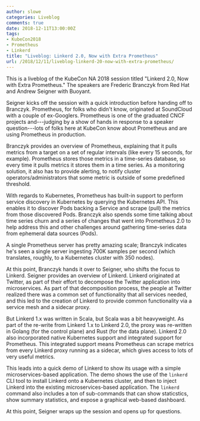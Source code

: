 ```yaml
---
author: slowe
categories: Liveblog
comments: true
date: 2018-12-11T13:00:00Z
tags:
- KubeCon2018
- Prometheus
- Linkerd
title: "Liveblog: Linkerd 2.0, Now with Extra Prometheus"
url: /2018/12/11/liveblog-linkerd-20-now-with-extra-prometheus/
---
```


This is a liveblog of the KubeCon NA 2018 session titled "Linkerd 2.0, Now with Extra Prometheus." The speakers are Frederic Branczyk from Red Hat and Andrew Seigner with Buoyant.<!--more-->

Seigner kicks off the session with a quick introduction before handing off to Branczyk. Prometheus, for folks who didn't know, originated at SoundCloud with a couple of ex-Googlers. Prometheus is one of the graduated CNCF projects and---judging by a show of hands in response to a speaker question---lots of folks here at KubeCon know about Prometheus and are using Prometheus in production.

Branczyk provides an overview of Prometheus, explaining that it pulls metrics from a target on a set of regular intervals (like every 15 seconds, for example). Prometheus stores those metrics in a time-series database, so every time it pulls metrics it stores them in a time series. As a monitoring solution, it also has to provide alerting, to notify cluster operators/administrators that some metric is outside of some predefined threshold.

With regards to Kubernetes, Prometheus has built-in support to perform service discovery in Kubernetes by querying the Kubernetes API. This enables it to discover Pods backing a Service and scrape (pull) the metrics from those discovered Pods. Branczyk also spends some time talking about time series churn and a series of changes that went into Prometheus 2.0 to help address this and other challenges around gathering time-series data from ephemeral data sources (Pods).

A single Prometheus server has pretty amazing scale; Branczyk indicates he's seen a single server ingesting 700K samples per second (which translates, roughly, to a Kubernetes cluster with 350 nodes).

At this point, Branczyk hands it over to Seigner, who shifts the focus to Linkerd. Seigner provides an overview of Linkerd. Linkerd originated at Twitter, as part of their effort to decompose the Twitter application into microservices. As part of that decomposition process, the people at Twitter realized there was a common set of functionality that all services needed, and this led to the creation of Linkerd to provide common functionality via a service mesh and a sidecar proxy.

But Linkerd 1.x was written in Scala, but Scala was a bit heavyweight. As part of the re-write from Linkerd 1.x to Linkerd 2.0, the proxy was re-written in Golang (for the control plane) and Rust (for the data plane). Linkerd 2.0 also incorporated native Kubernetes support and integrated support for Prometheus. This integrated support means Prometheus can scrape metrics from every Linkerd proxy running as a sidecar, which gives access to lots of very useful metrics.

This leads into a quick demo of Linkerd to show its usage with a simple microservices-based application. The demo shows the use of the `linkerd` CLI tool to install Linkerd onto a Kubernetes cluster, and then to inject Linkerd into the existing microservices-based application. The `linkerd` command also includes a ton of sub-commands that can show staticstics, show summary statistics, and expose a graphical web-based dashboard.

At this point, Seigner wraps up the session and opens up for questions.
